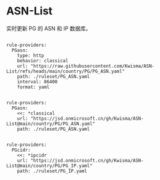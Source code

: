 
# ASN-List

实时更新 PG 的 ASN 和 IP 数据库。

<pre><code class="language-javascript">
rule-providers:
  PGasn:
    type: http
    behavior: classical
    url: "https://raw.githubusercontent.com/Kwisma/ASN-List/refs/heads/main/country/PG/PG_ASN.yaml"
    path: ./ruleset/PG_ASN.yaml
    interval: 86400
    format: yaml
</code></pre>

<pre><code class="language-javascript">
rule-providers:
  PGasn:
    <<: *classical
    url: "https://jsd.onmicrosoft.cn/gh/Kwisma/ASN-List@main/country/PG/PG_ASN.yaml"
    path: ./ruleset/PG_ASN.yaml
</code></pre>

<pre><code class="language-javascript">
rule-providers:
  PGcidr:
    <<: *ipcidr
    url: "https://jsd.onmicrosoft.cn/gh/Kwisma/ASN-List@main/country/PG/PG_IP.yaml"
    path: ./ruleset/PG_IP.yaml
</code></pre>